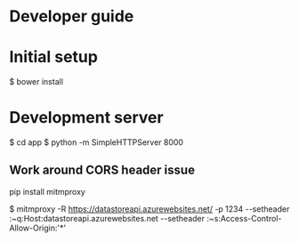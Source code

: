 Developer guide
===============


# Initial setup

$ bower install


# Development server

$ cd app
$ python -m SimpleHTTPServer 8000


## Work around CORS header issue

pip install mitmproxy

$ mitmproxy -R https://datastoreapi.azurewebsites.net/ -p 1234 --setheader :~q:Host:datastoreapi.azurewebsites.net --setheader :~s:Access-Control-Allow-Origin:'*'

